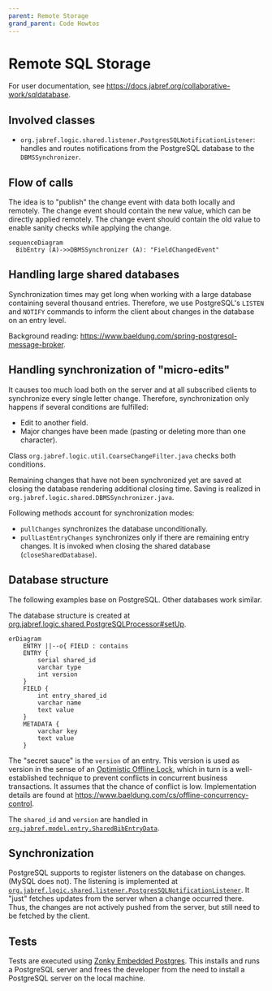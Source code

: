 ```yaml
---
parent: Remote Storage
grand_parent: Code Howtos
---
```


# Remote SQL Storage

For user documentation, see <https://docs.jabref.org/collaborative-work/sqldatabase>.

## Involved classes

- `org.jabref.logic.shared.listener.PostgresSQLNotificationListener`: handles and routes notifications from the PostgreSQL database to the `DBMSSynchronizer`.

## Flow of calls

The idea is to "publish" the change event with data both locally and remotely.
The change event should contain the new value, which can be directly applied remotely.
The change event should contain the old value to enable sanity checks while applying the change.

```mermaid
sequenceDiagram
  BibEntry (A)->>DBMSSynchronizer (A): "FieldChangedEvent"
```

## Handling large shared databases

Synchronization times may get long when working with a large database containing several thousand entries.
Therefore, we use PostgreSQL's `LISTEN` and `NOTIFY` commands to inform the client about changes in the database on an entry level.

Background reading: <https://www.baeldung.com/spring-postgresql-message-broker>.

## Handling synchronization of "micro-edits"

It causes too much load both on the server and at all subscribed clients to synchronize every single letter change.
Therefore, synchronization only happens if several conditions are fulfilled:

* Edit to another field.
* Major changes have been made (pasting or deleting more than one character).

Class `org.jabref.logic.util.CoarseChangeFilter.java` checks both conditions.

Remaining changes that have not been synchronized yet are saved at closing the database rendering additional closing time.
Saving is realized in `org.jabref.logic.shared.DBMSSynchronizer.java`.

Following methods account for synchronization modes:

* `pullChanges` synchronizes the database unconditionally.
* `pullLastEntryChanges` synchronizes only if there are remaining entry changes. It is invoked when closing the shared database (`closeSharedDatabase`).

## Database structure

The following examples base on PostgreSQL.
Other databases work similar.

The database structure is created at [org.jabref.logic.shared.PostgreSQLProcessor#setUp](https://github.com/JabRef/jabref/blob/main/src/main/java/org/jabref/logic/shared/PostgreSQLProcessor.java#L37-L37).

```mermaid
erDiagram
    ENTRY ||--o{ FIELD : contains
    ENTRY {
        serial shared_id
        varchar type
        int version
    }
    FIELD {
        int entry_shared_id
        varchar name
        text value
    }
    METADATA {
        varchar key
        text value
    }
```

The "secret sauce" is the `version` of an entry.
This version is used as version in the sense of an [Optimistic Offline Lock](https://martinfowler.com/eaaCatalog/optimisticOfflineLock.html), which in turn is a well-established technique to prevent conflicts in concurrent business transactions.
It assumes that the chance of conflict is low.
Implementation details are found at <https://www.baeldung.com/cs/offline-concurrency-control>.

The `shared_id` and `version` are handled in [`org.jabref.model.entry.SharedBibEntryData`](https://github.com/JabRef/jabref/blob/main/src/main/java/org/jabref/model/entry/SharedBibEntryData.java).

## Synchronization

PostgreSQL supports to register listeners on the database on changes.
(MySQL does not).
The listening is implemented at [`org.jabref.logic.shared.listener.PostgresSQLNotificationListener`](https://github.com/JabRef/jabref/blob/main/src/main/java/org/jabref/logic/shared/listener/PostgresSQLNotificationListener.java#L16).
It "just" fetches updates from the server when a change occurred there.
Thus, the changes are not actively pushed from the server, but still need to be fetched by the client.

## Tests

Tests are executed using [Zonky Embedded Postgres](https://github.com/zonkyio/embedded-postgres).
This installs and runs a PostgreSQL server and frees the developer from the need to install a PostgreSQL server on the local machine.
